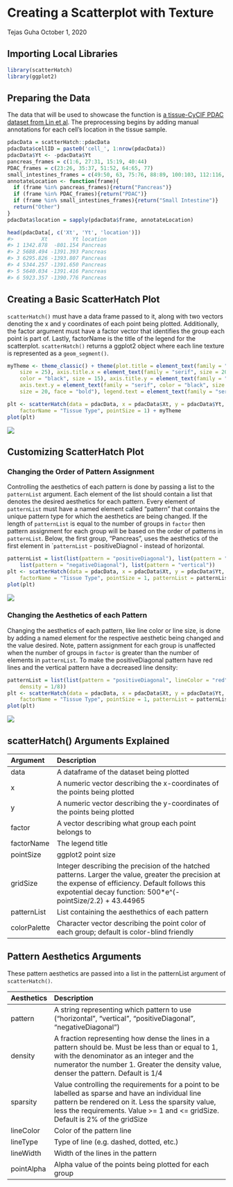Creating a Scatterplot with Texture
================
Tejas Guha
October 1, 2020

## Importing Local Libraries

``` r
library(scatterHatch)
library(ggplot2)
```

## Preparing the Data

The data that will be used to showcase the function is [a tissue-CyCIF
PDAC dataset from Lin et
al](http://spatial.rc.fas.harvard.edu/spatialgiotto/giotto.cycif.html).
The preprocessing begins by adding manual annotations for each cell’s
location in the tissue sample.

``` r
pdacData = scatterHatch::pdacData
pdacData$cellID = paste0('cell_', 1:nrow(pdacData))
pdacData$Yt <- -pdacData$Yt
pancreas_frames = c(1:6, 27:31, 15:19, 40:44)
PDAC_frames = c(23:26, 35:37, 51:52, 64:65, 77)
small_intestines_frames = c(49:50, 63, 75:76, 88:89, 100:103, 112:116, 125:129, 137:140)
annotateLocation <- function(frame){
  if (frame %in% pancreas_frames){return("Pancreas")}
  if (frame %in% PDAC_frames){return("PDAC")}
  if (frame %in% small_intestines_frames){return("Small Intestine")}
  return("Other")
}
pdacData$location = sapply(pdacData$frame, annotateLocation)

head(pdacData[, c('Xt', 'Yt', 'location')])
#>         Xt        Yt location
#> 1 1342.878  -801.154 Pancreas
#> 2 5688.494 -1391.393 Pancreas
#> 3 6295.826 -1393.807 Pancreas
#> 4 5344.257 -1391.650 Pancreas
#> 5 5640.034 -1391.416 Pancreas
#> 6 5923.357 -1390.776 Pancreas
```

## Creating a Basic ScatterHatch Plot

`scatterHatch()` must have a data frame passed to it, along with two
vectors denoting the x and y coordinates of each point being plotted.
Additionally, the factor argument must have a factor vector that
identifies the group each point is part of. Lastly, factorName is the
title of the legend for the scatterplot. `scatterHatch()` returns a
ggplot2 object where each line texture is represented as a
`geom_segment()`.

``` r
myTheme <- theme_classic() + theme(plot.title = element_text(family = "serif", face = "bold", 
    size = 25), axis.title.x = element_text(family = "serif", size = 20), axis.text.x = element_text(family = "serif", 
    color = "black", size = 15), axis.title.y = element_text(family = "serif", size = 20), 
    axis.text.y = element_text(family = "serif", color = "black", size = 15)) + theme(legend.title = element_text(family = "serif", 
    size = 20, face = "bold"), legend.text = element_text(family = "serif", size = 15))

plt <- scatterHatch(data = pdacData, x = pdacData$Xt, y = pdacData$Yt, factor = as.factor(pdacData$location), 
    factorName = "Tissue Type", pointSize = 1) + myTheme
plot(plt)
```

![](C:/Users/guhat/AppData/Local/Temp/Rtmp8mHHv1/preview-47501e8e1bb3.dir/vignette_files/figure-gfm/unnamed-chunk-3-1.png)<!-- -->

## Customizing ScatterHatch Plot

### Changing the Order of Pattern Assignment

Controlling the aesthetics of each pattern is done by passing a list to
the `patternList` argument. Each element of the list should contain a
list that denotes the desired aesthetics for each pattern. Every element
of `patternList` must have a named element called “pattern” that
contains the unique pattern type for which the aesthetics are being
changed. If the length of `patternList` is equal to the number of groups
in `factor` then pattern assignment for each group will be based on the
order of patterns in `patternList`. Below, the first group, “Pancreas”,
uses the aesthetics of the first element in \``patternList` -
positiveDiagnol - instead of horizontal.

``` r
patternList = list(list(pattern = "positiveDiagonal"), list(pattern = "horizontal"), 
    list(pattern = "negativeDiagonal"), list(pattern = "vertical"))
plt <- scatterHatch(data = pdacData, x = pdacData$Xt, y = pdacData$Yt, factor = as.factor(pdacData$location), 
    factorName = "Tissue Type", pointSize = 1, patternList = patternList) + myTheme
plot(plt)
```

![](C:/Users/guhat/AppData/Local/Temp/Rtmp8mHHv1/preview-47501e8e1bb3.dir/vignette_files/figure-gfm/unnamed-chunk-4-1.png)<!-- -->

### Changing the Aesthetics of each Pattern

Changing the aesthetics of each pattern, like line color or line size,
is done by adding a named element for the respective aesthetic being
changed and the value desired. Note, pattern assignment for each group
is unaffected when the number of groups in `factor` is greater than the
number of elements in `patternList`. To make the positiveDiagonal
pattern have red lines and the vertical pattern have a decreased line
density:

``` r
patternList = list(list(pattern = "positiveDiagonal", lineColor = "red"), list(pattern = "vertical", 
    density = 1/8))
plt <- scatterHatch(data = pdacData, x = pdacData$Xt, y = pdacData$Yt, factor = as.factor(pdacData$location), 
    factorName = "Tissue Type", pointSize = 1, patternList = patternList) + myTheme
plot(plt)
```

![](C:/Users/guhat/AppData/Local/Temp/Rtmp8mHHv1/preview-47501e8e1bb3.dir/vignette_files/figure-gfm/unnamed-chunk-5-1.png)<!-- -->

## scatterHatch() Arguments Explained

| Argument     | Description                                                                                                                                                                                                         |
| :----------- | :------------------------------------------------------------------------------------------------------------------------------------------------------------------------------------------------------------------ |
| data         | A dataframe of the dataset being plotted                                                                                                                                                                            |
| x            | A numeric vector describing the x-coordinates of the points being plotted                                                                                                                                           |
| y            | A numeric vector describing the y-coordinates of the points being plotted                                                                                                                                           |
| factor       | A vector describing what group each point belongs to                                                                                                                                                                |
| factorName   | The legend title                                                                                                                                                                                                    |
| pointSize    | ggplot2 point size                                                                                                                                                                                                  |
| gridSize     | Integer describing the precision of the hatched patterns. Larger the value, greater the precision at the expense of efficiency. Default follows this expotential decay function: 500\*e^(-pointSize/2.2) + 43.44965 |
| patternList  | List containing the aesthethics of each pattern                                                                                                                                                                     |
| colorPalette | Character vector describing the point color of each group; default is color-blind friendly                                                                                                                          |

## Pattern Aesthetics Arguments

These pattern aesthetics are passed into a list in the patternList
argument of `scatterHatch()`.

| Aesthetics | Description                                                                                                                                                                                                                                |
| :--------- | :----------------------------------------------------------------------------------------------------------------------------------------------------------------------------------------------------------------------------------------- |
| pattern    | A string representing which pattern to use (“horizontal”, “vertical”, “positiveDiagonal”, “negativeDiagonal”)                                                                                                                              |
| density    | A fraction representing how dense the lines in a pattern should be. Must be less than or equal to 1, with the denominator as an integer and the numerator the number 1. Greater the density value, denser the pattern. Default is 1/4      |
| sparsity   | Value controlling the requirements for a point to be labelled as sparse and have an individual line pattern be rendered on it. Less the sparsity value, less the requirements. Value \>= 1 and \<= gridSize. Default is 2% of the gridSize |
| lineColor  | Color of the pattern line                                                                                                                                                                                                                  |
| lineType   | Type of line (e.g. dashed, dotted, etc.)                                                                                                                                                                                                   |
| lineWidth  | Width of the lines in the pattern                                                                                                                                                                                                          |
| pointAlpha | Alpha value of the points being plotted for each group                                                                                                                                                                                     |
